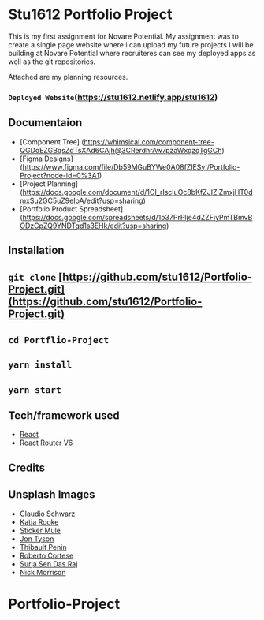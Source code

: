 # Stu1612 Portfolio Project

This is my first assignment for Novare Potential. My assignment was to create a single page website where i can upload my future projects I will be building at Novare Potential where recruiteres can see my deployed apps as well as the git repositories.

Attached are my planning resources.

### `Deployed Website`(https://stu1612.netlify.app/stu1612)

## Documentaion

- [Component Tree] (https://whimsical.com/component-tree-QGDoEZGBqsZdTsXAd6CAjh@3CRerdhrAw7pzaWxqzqTgGCh)
- [Figma Designs] (https://www.figma.com/file/Db59MGuBYWe0A08fZlESyI/Portfolio-Project?node-id=0%3A1)
- [Project Planning] (https://docs.google.com/document/d/1Ol_rIscluOc8bKfZJIZiZmxjHT0dmxSu2GC5uZ9eIoA/edit?usp=sharing)
- [Portfolio Product Spreadsheet] (https://docs.google.com/spreadsheets/d/1o37PrPlje4dZZFiyPmTBmvBODzCpZQ9YNDTqd1s3EHk/edit?usp=sharing)

## Installation

## `git clone` [https://github.com/stu1612/Portfolio-Project.git](https://github.com/stu1612/Portfolio-Project.git)

## `cd Portflio-Project`

## `yarn install`

## `yarn start`

## Tech/framework used

- [React](https://reactjs.org/)
- [React Router V6](https://reactrouter.com/docs/en/v6/getting-started/overview/)

## Credits

## Unsplash Images

- [Claudio Schwarz](https://unsplash.com/@purzlbaum?utm_source=unsplash&utm_medium=referral&utm_content=creditCopyText)
- [Katja Rooke](https://unsplash.com/@rooke?utm_source=unsplash&utm_medium=referral&utm_content=creditCopyText)
- [Sticker Mule](https://unsplash.com/@stickermule?utm_source=unsplash&utm_medium=referral&utm_content=creditCopyText)
- [Jon Tyson](https://unsplash.com/@jontyson?utm_source=unsplash&utm_medium=referral&utm_content=creditCopyText)
- [Thibault Penin](https://unsplash.com/@thibaultpenin?utm_source=unsplash&utm_medium=referral&utm_content=creditCopyText)
- [Roberto Cortese](https://unsplash.com/@robertocortese?utm_source=unsplash&utm_medium=referral&utm_content=creditCopyText)
- [Surja Sen Das Raj](https://unsplash.com/@surjasendas?utm_source=unsplash&utm_medium=referral&utm_content=creditCopyText)
- [Nick Morrison](https://unsplash.com/@nickmorrison?utm_source=unsplash&utm_medium=referral&utm_content=creditCopyText)

# Portfolio-Project
